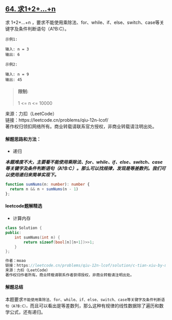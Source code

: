 ## [64. 求1+2+…+n](https://leetcode.cn/problems/qiu-12n-lcof/)

<p>
求 1+2+...+n ，要求不能使用乘除法、for、while、if、else、switch、case等关键字及条件判断语句（A?B:C）。
</p>

```
示例1: 

输入: n = 3
输出: 6

示例2: 

输入: n = 9
输出: 45
```

> #### 限制:
>
> 1 <= n <= 10000

<p style="font-size: 14px">
来源：力扣（LeetCode） <br>
链接：https://leetcode.cn/problems/qiu-12n-lcof/ <br>
著作权归领扣网络所有。商业转载请联系官方授权，非商业转载请注明出处。
</p>

#### 解题思路和方法：
- 递归

**_本题难度不大，主要看不能使用乘除法、for、while、if、else、switch、case等关键字及条件判断语句（A?B:C）。那么可以找规律，发现是等差数列。我们可以使用递归来简单实现下。_**

```typescript
function sumNums(n: number): number {
  return n && n + sumNums(n - 1)
};
```

#### leetcode题解精选
- 计算内存

```cpp
class Solution {
public:
    int sumNums(int n) {
        return sizeof(bool[n][n+1])>>1;
    }
};

作者：moao
链接：https://leetcode.cn/problems/qiu-12n-lcof/solution/c-tian-xiu-by-moao-u1am/
来源：力扣（LeetCode）
著作权归作者所有。商业转载请联系作者获得授权，非商业转载请注明出处。
```

#### 解题总结
本题要求`不能使用乘除法、for、while、if、else、switch、case等关键字及条件判断语句（A?B:C）。`而且可以看出是等差数列，那么这种有规律的线性数据除了遍历和数学公式，还有递归。
